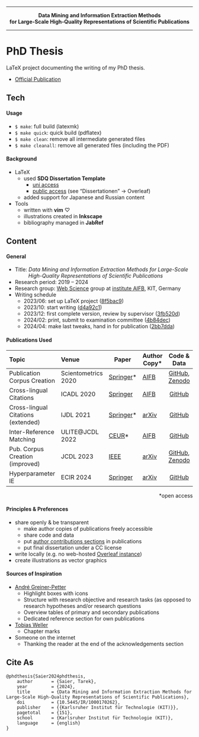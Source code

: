 <hr>
<p align="center"><strong>Data Mining and Information Extraction Methods<br>for Large-Scale High-Quality Representations of Scientific Publications</strong></p>
<hr>

# PhD Thesis

LaTeX project documenting the writing of my PhD thesis.

* [Official Publication](https://doi.org/10.5445/IR/1000170262)

## Tech

#### Usage

* `$ make`: full build (latexmk)
* `$ make quick`: quick build (pdflatex)
* `$ make clean`: remove all intermediate generated files
* `$ make cleanall`: remove all generated files (including the PDF)

#### Background

* LaTeX
    * used **SDQ Dissertation Template**
        * [uni access](https://gitlab.kit.edu/kit/kastel/sdq/dokumentvorlagen/sdq-dissertations-vorlage)
        * [public access](https://sdq.kastel.kit.edu/wiki/Dokumentvorlagen#Ausarbeitungen) (see “Dissertationen” → Overleaf)
    * added support for Japanese and Russian content
* Tools
    * written with **vim** ♡
    * illustrations created in **Inkscape**
    * bibliography managed in **JabRef**


## Content

#### General

* Title: *Data Mining and Information Extraction Methods for Large-Scale  
  &emsp;&emsp;&nbsp;&nbsp;High-Quality Representations of Scientific Publications*
* Research period: 2019 – 2024
* Research group: [Web Science](https://www.aifb.kit.edu/web/Web_Science/en) group at [institute AIFB](https://www.aifb.kit.edu/), KIT, Germany
* Writing schedule
    * 2023/06: set up LaTeX project ([8f5bac9](https://github.com/IllDepence/dis/commit/8f5bac90e02bc1d3a3995eef91045635a21630fa))
    * 2023/10: start writing ([d4a92c1](https://github.com/IllDepence/dis/commit/d4a92c158347a62846d62ba6d0b6d96dd599648e))
    * 2023/12: first complete version, review by supervisor ([3fb520d](https://github.com/IllDepence/dis/commit/3fb520d035739a6efb7a3c5e751ec3f9a0372b88))
    * 2024/02: print, submit to examination committee ([4b84dec](https://github.com/IllDepence/dis/commit/4b84dec6a2e16399d826ec0933800510938b816b))
    * 2024/04: make last tweaks, hand in for publication ([2bb7dda](https://github.com/IllDepence/dis/commit/2bb7dda5f537f153e91542937042f5799b3ba522))

#### Publications Used

Topic | Venue | Paper | Author Copy\* | Code &amp; Data |
:-----|:------|---------------------|--------------|:---------------:|
Publication Corpus Creation | Scientometrics 2020 | [Springer](https://doi.org/10.1007/s11192-020-03382-z)\* | [AIFB](https://aifb.kit.edu/images/f/f9/UnarXive_Scientometrics2020.pdf) | [GitHub](https://github.com/IllDepence/unarXive/tree/legacy_2020), [Zenodo](https://zenodo.org/records/4313164) |
Cross-lingual Citations | ICADL 2020 | [Springer](https://doi.org/10.1007/978-3-030-64452-9_11) | [AIFB](https://www.aifb.kit.edu/images/5/5f/Cross-lingual_Citations_ICADL2020.pdf) | [GitHub](https://github.com/IllDepence/icadl2020) |
Cross-lingual Citations (extended) | IJDL 2021| [Springer](https://doi.org/10.1007/s00799-021-00312-z)\* | [arXiv](https://doi.org/10.48550/arXiv.2111.05097) | [GitHub](https://github.com/IllDepence/cross-lingual-citations-from-en) |
Inter-Reference Matching | ULITE@JCDL 2022 | [CEUR](https://ceur-ws.org/Vol-3220/paper2.pdf)\* | [AIFB](https://www.aifb.kit.edu/images/c/cc/Reference_Linking_Blocking_ULITE2022.pdf) | [GitHub](https://github.com/IllDepence/ulite2022) |
Pub. Corpus Creation (improved) | JCDL 2023 | [IEEE](https://doi.org/10.1109/JCDL57899.2023.00020) | [arXiv](https://doi.org/10.48550/arXiv.2303.14957) | [GitHub](https://github.com/IllDepence/unarXive), [Zenodo](https://zenodo.org/records/7752754) |
Hyperparameter IE | ECIR 2024 | [Springer](https://doi.org/10.1007/978-3-031-56060-6_17) | [arXiv](https://doi.org/10.48550/arXiv.2312.10638) | [GitHub](https://github.com/IllDepence/hyperpie) |

<p align=right>&ast;open access</p>

#### Principles &amp; Preferences

* share openly &amp; be transparent
    * make author copies of publications freely accessible
    * share code and data
    * put [author contributions sections](https://credit.niso.org/) in publications
    * put final dissertation under a CC license
* write locally (e.g. no web-hosted [Overleaf instance](https://github.com/overleaf/toolkit?tab=readme-ov-file#overleaf-toolkit))
* create illustrations as vector graphics

#### Sources of Inspiration

* [André Greiner-Petter](https://link.springer.com/book/10.1007/978-3-658-40473-4)
    * Highlight boxes with icons
    * Structure with research objective and research tasks (as opposed to research hypotheses and/or research questions
    * Overview tables of primary and secondary publications
    * Dedicated reference section for own publications
* [Tobias Weller](https://publikationen.bibliothek.kit.edu/1000130825)
    * Chapter marks
* Someone on the internet
    * Thanking the reader at the end of the acknowledgements section

## Cite As

```
@phdthesis{Saier2024phdthesis,
    author       = {Saier, Tarek},
    year         = {2024},
    title        = {Data Mining and Information Extraction Methods for Large-Scale High-Quality Representations of Scientific Publications},
    doi          = {10.5445/IR/1000170262},
    publisher    = {{Karlsruher Institut für Technologie (KIT)}},
    pagetotal    = {151},
    school       = {Karlsruher Institut für Technologie (KIT)},
    language     = {english}
}
```
